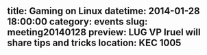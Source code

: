 title: Gaming on Linux
datetime: 2014-01-28 18:00:00
category: events
slug: meeting20140128
preview: LUG VP Iruel will share tips and tricks
location: KEC 1005
---
